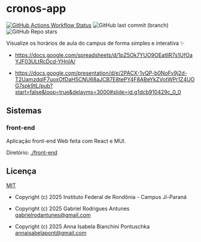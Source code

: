 # cronos-app

[![GitHub Actions Workflow Status](https://img.shields.io/github/actions/workflow/status/ifro-jipa/cronos-app/ci-cd.yml?style=for-the-badge&logo=githubactions&logoColor=white&label=Continous%20Integration&labelColor=%23010409)](https://github.com/IFRO-Jipa/cronos-app/actions/workflows/ci-cd.yml)
![GitHub last commit (branch)](https://img.shields.io/github/last-commit/ifro-jipa/cronos-app/main?style=for-the-badge)
![GitHub Repo stars](https://img.shields.io/github/stars/ifro-jipa/cronos-app?style=for-the-badge)

Visualize os horários de aula do campus de forma simples e interativa ✨

- <https://docs.google.com/spreadsheets/d/1pZ5Ok7YUO9OEatllR7s1UfOaYJF03ULtRcDcd-YHnIA/>

- <https://docs.google.com/presentation/d/e/2PACX-1vQP-b0NoFv9j2d-T2UamzdqlF7uoxOfDaH5CNU68aJCB7E8tePY4F8ABeYkZVotWPr1Z4UOG7spk9tL/pub?start=false&loop=true&delayms=3000#slide=id.g1dcb910429c_0_0>

## Sistemas

### front-end

Aplicação front-end Web feita com React e MUI.

Diretório: [./front-end](./front-end/)

## Licença

[MIT](./LICENSE)

- Copyright (c) 2025 Instituto Federal de Rondônia - Campus Ji-Paraná

- Copyright (c) 2025 Gabriel Rodrigues Antunes <gabrielrodantunes@gmail.com>

- Copyright (c) 2025 Anna Isabela Bianchini Pontuschka <annaisabelapont@gmail.com>
